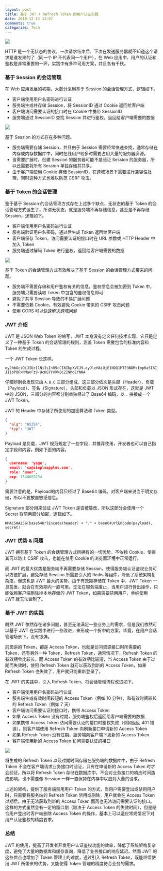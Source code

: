 ```yaml
---
layout: post
title: 基于 JWT + Refresh Token 的用户认证实践
date: 2018-12-13 13:07
comments: true
categories: Tech
---
```


![](/upload/20181213_01.jpg)

HTTP 是一个无状态的协议，一次请求结束后，下次在发送服务器就不知道这个请求是谁发来的了（同一个 IP 不代表同一个用户），在 Web 应用中，用户的认证和鉴权是非常重要的一环，实践中有多种可用方案，并且各有千秋。

<!-- more --> 

### 基于 Session 的会话管理

在 Web 应用发展的初期，大部分采用基于 Session 的会话管理方式，逻辑如下。

- 客户端使用用户名密码进行认证
- 服务端生成并存储 Session，将 SessionID 通过 Cookie 返回给客户端
- 客户端访问需要认证的接口时在 Cookie 中携带 SessionID
- 服务端通过 SessionID 查找 Session 并进行鉴权，返回给客户端需要的数据

![](/upload/20181213_02.jpg)

基于 Session 的方式存在多种问题。

- 服务端需要存储 Session，并且由于 Session 需要经常快速查找，通常存储在内存或内存数据库中，同时在线用户较多时需要占用大量的服务器资源。
- 当需要扩展时，创建 Session 的服务器可能不是验证 Session 的服务器，所以还需要将所有 Session 单独存储并共享。
- 由于客户端使用 Cookie 存储 SessionID，在跨域场景下需要进行兼容性处理，同时这种方式也难以防范 CSRF 攻击。

### 基于 Token 的会话管理

鉴于基于 Session 的会话管理方式存在上述多个缺点，无状态的基于 Token 的会话管理方式诞生了，所谓无状态，就是服务端不再存储信息，甚至是不再存储 Session，逻辑如下。

- 客户端使用用户名密码进行认证
- 服务端验证用户名密码，通过后生成 Token 返回给客户端
- 客户端保存 Token，访问需要认证的接口时在 URL 参数或 HTTP Header 中加入 Token
- 服务端通过解码 Token 进行鉴权，返回给客户端需要的数据

![](/upload/20181213_03.jpg)

基于 Token 的会话管理方式有效解决了基于 Session 的会话管理方式带来的问题。

- 服务端不需要存储和用户鉴权有关的信息，鉴权信息会被加密到 Token 中，服务端只需要读取 Token 中包含的鉴权信息即可
- 避免了共享 Session 导致的不易扩展问题
- 不需要依赖 Cookie，有效避免 Cookie 带来的 CSRF 攻击问题
- 使用 CORS 可以快速解决跨域问题

### JWT 介绍

JWT 是 JSON Web Token 的缩写，JWT 本身没有定义任何技术实现，它只是定义了一种基于 Token 的会话管理的规则，涵盖 Token 需要包含的标准内容和 Token 的生成过程。

一个 JWT Token 长这样。

```
eyJhbGciOiJIUzI1NiIsInR5cCI6IkpXVCJ9.eyJleHAiOjE1NDQ1MTE3NDMsImp0aSI6IjYxYmVmNjkyLTE4M2ItNGYxYy1hZjE1LWUwMDM0MTczNzkxOSJ9.CZzB2-JI1oPRFxNMaoFz9-9cKGTYVXkOC2INMoEYNNA
```

仔细辨别会发现它由 `A.B.C` 三部分组成，这三部分依次是头部（Header）、负载（Payload）、签名（Signature），头部和负载以 JSON 形式存在，这就是 JWT 中的 JSON，三部分的内容都分别单独经过了 Base64 编码，以 `.` 拼接成一个 JWT Token。

JWT 的 Header 中存储了所使用的加密算法和 Token 类型。

```json
{
  "alg": "HS256",
  "typ": "JWT"
}
```

Payload 是负载，JWT 规范规定了一些字段，并推荐使用，开发者也可以自己指定字段和内容，例如下面的内容。

```json
{
  username: 'yage',
  email: 'sa@simpleapples.com',
  role: 'user',
  exp: 1544602234
}
```

需要注意的是，Payload的内容只经过了 Base64 编码，对客户端来说当于明文存储，所以不要放置敏感信息。

Signature 部分用来验证 JWT Token 是否被篡改，所以这部分会使用一个 Secret 将前两部分加密，逻辑如下。

```
HMACSHA256(base64UrlEncode(header) + "." + base64UrlEncode(payload), secret)
```

### JWT 优势 & 问题

JWT 拥有基于 Token 的会话管理方式所拥有的一切优势，不依赖 Cookie，使得其可以防止 CSRF 攻击，也能在禁用 Cookie 的浏览器环境中正常运行。

而 JWT 的最大优势是服务端不再需要存储 Session，使得服务端认证鉴权业务可以方便扩展，避免存储 Session 所需要引入的 Redis 等组件，降低了系统架构复杂度。但这也是 JWT 最大的劣势，由于有效期存储在 Token 中，JWT Token 一旦签发，就会在有效期内一直可用，无法在服务端废止，当用户进行登出操作，只能依赖客户端删除掉本地存储的 JWT Token，如果需要禁用用户，单纯使用 JWT 就无法做到了。

### 基于 JWT 的实践

既然 JWT 依然存在诸多问题，甚至无法满足一些业务上的需求，但是我们依然可以基于 JWT 在实践中进行一些改进，来形成一个折中的方案，毕竟，在用户会话管理场景下，没有银弹。

前面讲的 Token，都是 Access Token，也就是访问资源接口时所需要的 Token，还有另外一种 Token，Refresh Token，通常情况下，Refresh Token 的有效期会比较长，而 Access Token 的有效期比较短，当 Access Token 由于过期而失效时，使用 Refresh Token 就可以获取到新的 Access Token，如果 Refresh Token 也失效了，用户就只能重新登录了。

在 JWT 的实践中，引入 Refresh Token，将会话管理流程改进如下。

- 客户端使用用户名密码进行认证
- 服务端生成有效时间较短的 Access Token（例如 10 分钟），和有效时间较长的 Refresh Token（例如 7 天）
- 客户端访问需要认证的接口时，携带 Access Token
- 如果 Access Token 没有过期，服务端鉴权后返回给客户端需要的数据
- 如果携带 Access Token 访问需要认证的接口时鉴权失败（例如返回 401 错误），则客户端使用 Refresh Token 向刷新接口申请新的 Access Token
- 如果 Refresh Token 没有过期，服务端向客户端下发新的 Access Token
- 客户端使用新的 Access Token 访问需要认证的接口

![](/upload/20181213_04.jpg)

将生成的 Refresh Token 以及过期时间存储在服务端的数据库中，由于 Refresh Token 不会在客户端请求业务接口时验证，只有在申请新的 Access Token 时才会验证，所以将 Refresh Token 存储在数据库中，不会对业务接口的响应时间造成影响，也不需要像 Session 一样一直保持在内存中以应对大量的请求。

上述的架构，提供了服务端禁用用户 Token 的方式，当用户需要登出或禁用用户时，只需要将服务端的 Refresh Token 禁用或删除，用户就会在 Access Token 过期后，由于无法获取到新的 Access Token 而再也无法访问需要认证的接口。这样的方式虽然会有一定的窗口期（取决于 Access Token 的失效时间），但是结合用户登出时客户端删除 Access Token 的操作，基本上可以适应常规情况下对用户认证鉴权的精度要求。

### 总结

JWT 的使用，提高了开发者开发用户认证鉴权功能的效率，降低了系统架构复杂度，避免了大量的数据库和缓存查询，降低了业务接口的响应延迟。然而 JWT 的这些优点也增加了 Token 管理上的难度，通过引入 Refresh Token，既能继续使用 JWT 所带来的优势，又能使得 Token 管理的精度符合业务的需求。
